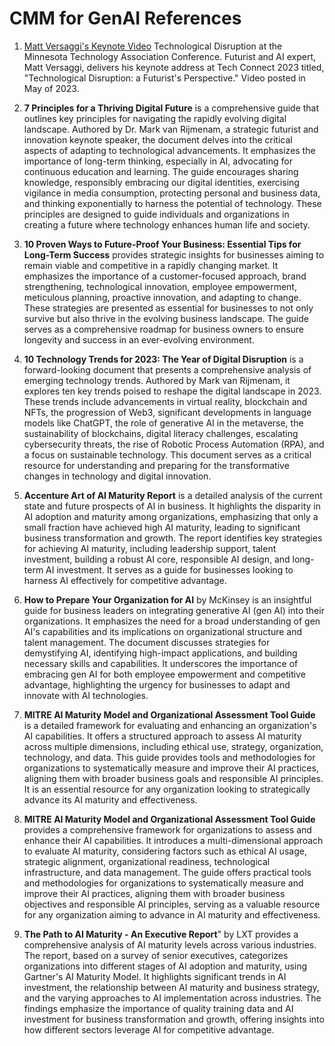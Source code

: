 # CMM for GenAI References

1. [Matt Versaggi's Keynote Video](https://www.youtube.com/watch?v=AnI4HuZNm3Y) Technological Disruption at the Minnesota Technology Association Conference.  Futurist and AI expert, Matt Versaggi, delivers his keynote address at Tech Connect 2023 titled, "Technological Disruption: a Futurist's Perspective."  Video posted in May of 2023.

2. **7 Principles for a Thriving Digital Future**
is a comprehensive guide that outlines key principles for navigating the rapidly evolving digital landscape. Authored by Dr. Mark van Rijmenam, a strategic futurist and innovation keynote speaker, the document delves into the critical aspects of adapting to technological advancements. It emphasizes the importance of long-term thinking, especially in AI, advocating for continuous education and learning. The guide encourages sharing knowledge, responsibly embracing our digital identities, exercising vigilance in media consumption, protecting personal and business data, and thinking exponentially to harness the potential of technology. These principles are designed to guide individuals and organizations in creating a future where technology enhances human life and society.

3. **10 Proven Ways to Future-Proof Your Business: Essential Tips for Long-Term Success** provides strategic insights for businesses aiming to remain viable and competitive in a rapidly changing market. It emphasizes the importance of a customer-focused approach, brand strengthening, technological innovation, employee empowerment, meticulous planning, proactive innovation, and adapting to change. These strategies are presented as essential for businesses to not only survive but also thrive in the evolving business landscape. The guide serves as a comprehensive roadmap for business owners to ensure longevity and success in an ever-evolving environment.

4. **10 Technology Trends for 2023: The Year of Digital Disruption** is a forward-looking document that presents a comprehensive analysis of emerging technology trends. Authored by Mark van Rijmenam, it explores ten key trends poised to reshape the digital landscape in 2023. These trends include advancements in virtual reality, blockchain and NFTs, the progression of Web3, significant developments in language models like ChatGPT, the role of generative AI in the metaverse, the sustainability of blockchains, digital literacy challenges, escalating cybersecurity threats, the rise of Robotic Process Automation (RPA), and a focus on sustainable technology. This document serves as a critical resource for understanding and preparing for the transformative changes in technology and digital innovation.

5. **Accenture Art of AI Maturity Report** is a detailed analysis of the current state and future prospects of AI in business. It highlights the disparity in AI adoption and maturity among organizations, emphasizing that only a small fraction have achieved high AI maturity, leading to significant business transformation and growth. The report identifies key strategies for achieving AI maturity, including leadership support, talent investment, building a robust AI core, responsible AI design, and long-term AI investment. It serves as a guide for businesses looking to harness AI effectively for competitive advantage.

6. **How to Prepare Your Organization for AI** by McKinsey is an insightful guide for business leaders on integrating generative AI (gen AI) into their organizations. It emphasizes the need for a broad understanding of gen AI's capabilities and its implications on organizational structure and talent management. The document discusses strategies for demystifying AI, identifying high-impact applications, and building necessary skills and capabilities. It underscores the importance of embracing gen AI for both employee empowerment and competitive advantage, highlighting the urgency for businesses to adapt and innovate with AI technologies.

7. **MITRE AI Maturity Model and Organizational Assessment Tool Guide** is a detailed framework for evaluating and enhancing an organization's AI capabilities. It offers a structured approach to assess AI maturity across multiple dimensions, including ethical use, strategy, organization, technology, and data. This guide provides tools and methodologies for organizations to systematically measure and improve their AI practices, aligning them with broader business goals and responsible AI principles. It is an essential resource for any organization looking to strategically advance its AI maturity and effectiveness.

8. **MITRE AI Maturity Model and Organizational Assessment Tool Guide** provides a comprehensive framework for organizations to assess and enhance their AI capabilities. It introduces a multi-dimensional approach to evaluate AI maturity, considering factors such as ethical AI usage, strategic alignment, organizational readiness, technological infrastructure, and data management. The guide offers practical tools and methodologies for organizations to systematically measure and improve their AI practices, aligning them with broader business objectives and responsible AI principles, serving as a valuable resource for any organization aiming to advance in AI maturity and effectiveness.

9. **The Path to AI Maturity - An Executive Report**" by LXT provides a comprehensive analysis of AI maturity levels across various industries. The report, based on a survey of senior executives, categorizes organizations into different stages of AI adoption and maturity, using Gartner's AI Maturity Model. It highlights significant trends in AI investment, the relationship between AI maturity and business strategy, and the varying approaches to AI implementation across industries. The findings emphasize the importance of quality training data and AI investment for business transformation and growth, offering insights into how different sectors leverage AI for competitive advantage.





